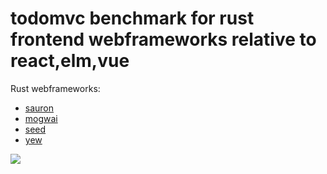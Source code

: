 # todomvc benchmark for rust frontend webframeworks relative to react,elm,vue

Rust webframeworks:
- [sauron](https://github.com/ivanceras/sauron)
- [mogwai](https://github.com/schell/mogwai)
- [seed](https://github.com/seed-rs/seed)
- [yew](https://github.com/yewstack/yew)

 ![](https://raw.githubusercontent.com/ivanceras/sauron-perf/master/img/2019-12-17.png)
